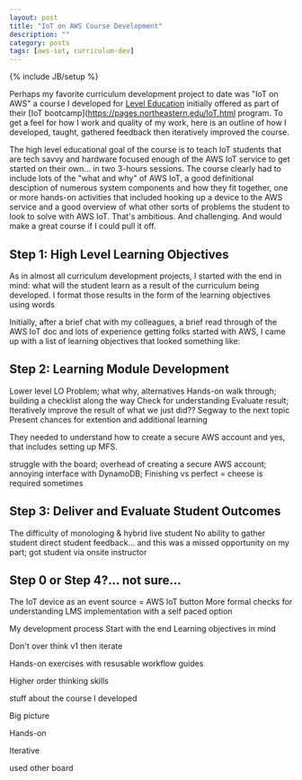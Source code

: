 ```yaml
---
layout: post
title: "IoT on AWS Course Development"
description: ""
category: posts
tags: [aws-iot, curriculum-dev]
---
```

{% include JB/setup %}

Perhaps my favorite curriculum development project to date was "IoT on AWS" a course I developed for [Level Education](https://www.leveledu.com/) initially offered as part of their [IoT bootcamp](https://pages.northeastern.edu/IoT.html program. To get a feel for how I work and quality of my work, here is an outline of how I developed, taught, gathered feedback then iteratively improved the course.

The high level educational goal of the course is to teach IoT students that are tech savvy and hardware focused enough of the AWS IoT service to get started on their own... in two 3-hours sessions. The course clearly had to include lots of the "what and why" of AWS IoT, a good definitional desciption of numerous system components and how they fit together, one or more hands-on activities that included hooking up a device to the AWS service and a good overview of what other sorts of problems the student to look to solve with AWS IoT. That's ambitious. And challenging. And would make a great course if I could pull it off. 

## Step 1: High Level Learning Objectives

As in almost all curriculum development projects, I started with the end in mind: what will the student learn as a result of the curriculum being developed. I format those results in the form of the learning objectives using words 

Initially, after a brief chat with my colleagues, a brief read through of the AWS IoT doc and lots of experience getting folks started with AWS, I came up with a list of learning objectives that looked something like:


## Step 2: Learning Module Development

Lower level LO
Problem; what why, alternatives
Hands-on walk through; building a checklist along the way
Check for understanding
Evaluate result; Iteratively improve the result of what we just did??
Segway to the next topic
Present chances for extention and additional learning 


They needed to understand how to create a secure AWS account and yes, that includes setting up MFS. 

struggle with the board; overhead of creating a secure AWS account; annoying interface with DynamoDB; Finishing vs perfect = cheese is required sometimes

## Step 3: Deliver and Evaluate Student Outcomes

The difficulty of monologing & hybrid live student
No ability to gather student direct student feedback... and this was a missed opportunity on my part; got student via onsite instructor

## Step 0 or Step 4?... not sure...

The IoT device as an event source = AWS IoT button
More formal checks for understanding
LMS implementation with a self paced option










My development process
Start with the end Learning objectives in mind

Don't over think v1 then iterate

Hands-on exercises with resusable workflow guides

Higher order thinking skills

stuff about the course I developed

Big picture

Hands-on

Iterative

used other board
